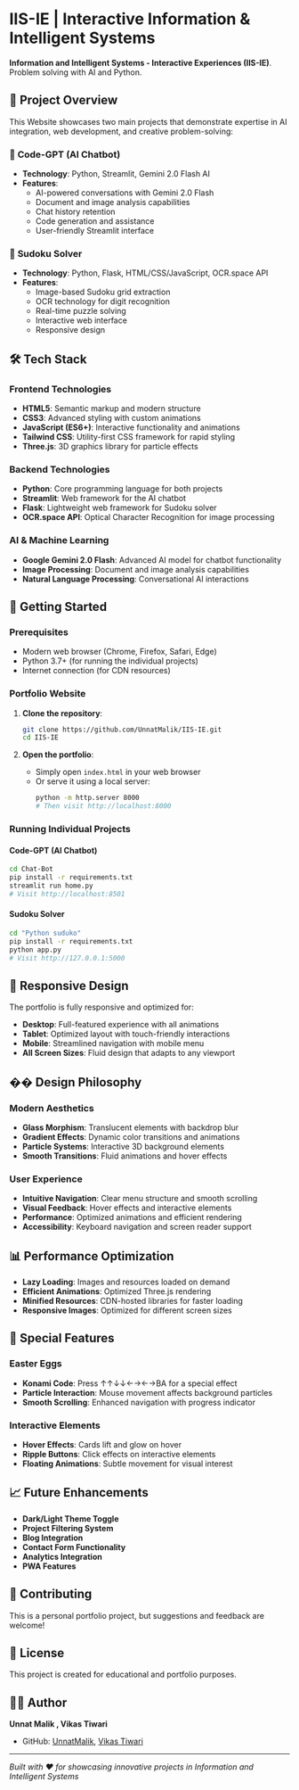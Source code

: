 # IIS-IE | Interactive Information & Intelligent Systems

 **Information and Intelligent Systems - Interactive Experiences (IIS-IE)**. Problem solving with AI and Python.
## 🎯 Project Overview

This Website showcases two main projects that demonstrate expertise in AI integration, web development, and creative problem-solving:

### 🤖 **Code-GPT (AI Chatbot)**
- **Technology**: Python, Streamlit, Gemini 2.0 Flash AI
- **Features**: 
  - AI-powered conversations with Gemini 2.0 Flash
  - Document and image analysis capabilities
  - Chat history retention
  - Code generation and assistance
  - User-friendly Streamlit interface

### 🧩 **Sudoku Solver**
- **Technology**: Python, Flask, HTML/CSS/JavaScript, OCR.space API
- **Features**:
  - Image-based Sudoku grid extraction
  - OCR technology for digit recognition
  - Real-time puzzle solving
  - Interactive web interface
  - Responsive design

## 🛠 Tech Stack

### **Frontend Technologies**
- **HTML5**: Semantic markup and modern structure
- **CSS3**: Advanced styling with custom animations
- **JavaScript (ES6+)**: Interactive functionality and animations
- **Tailwind CSS**: Utility-first CSS framework for rapid styling
- **Three.js**: 3D graphics library for particle effects

### **Backend Technologies**
- **Python**: Core programming language for both projects
- **Streamlit**: Web framework for the AI chatbot
- **Flask**: Lightweight web framework for Sudoku solver
- **OCR.space API**: Optical Character Recognition for image processing

### **AI & Machine Learning**
- **Google Gemini 2.0 Flash**: Advanced AI model for chatbot functionality
- **Image Processing**: Document and image analysis capabilities
- **Natural Language Processing**: Conversational AI interactions

## 🚀 Getting Started

### **Prerequisites**
- Modern web browser (Chrome, Firefox, Safari, Edge)
- Python 3.7+ (for running the individual projects)
- Internet connection (for CDN resources)

### **Portfolio Website**
1. **Clone the repository**:
   ```bash
   git clone https://github.com/UnnatMalik/IIS-IE.git
   cd IIS-IE
   ```

2. **Open the portfolio**:
   - Simply open `index.html` in your web browser
   - Or serve it using a local server:
     ```bash
     python -m http.server 8000
     # Then visit http://localhost:8000
     ```

### **Running Individual Projects**

#### **Code-GPT (AI Chatbot)**
```bash
cd Chat-Bot
pip install -r requirements.txt
streamlit run home.py
# Visit http://localhost:8501
```

#### **Sudoku Solver**
```bash
cd "Python suduko"
pip install -r requirements.txt
python app.py
# Visit http://127.0.0.1:5000
```

## 📱 Responsive Design

The portfolio is fully responsive and optimized for:
- **Desktop**: Full-featured experience with all animations
- **Tablet**: Optimized layout with touch-friendly interactions
- **Mobile**: Streamlined navigation with mobile menu
- **All Screen Sizes**: Fluid design that adapts to any viewport

## �� Design Philosophy

### **Modern Aesthetics**
- **Glass Morphism**: Translucent elements with backdrop blur
- **Gradient Effects**: Dynamic color transitions and animations
- **Particle Systems**: Interactive 3D background elements
- **Smooth Transitions**: Fluid animations and hover effects

### **User Experience**
- **Intuitive Navigation**: Clear menu structure and smooth scrolling
- **Visual Feedback**: Hover effects and interactive elements
- **Performance**: Optimized animations and efficient rendering
- **Accessibility**: Keyboard navigation and screen reader support



## 📊 Performance Optimization

- **Lazy Loading**: Images and resources loaded on demand
- **Efficient Animations**: Optimized Three.js rendering
- **Minified Resources**: CDN-hosted libraries for faster loading
- **Responsive Images**: Optimized for different screen sizes

## 🌟 Special Features

### **Easter Eggs**
- **Konami Code**: Press ↑↑↓↓←→←→BA for a special effect
- **Particle Interaction**: Mouse movement affects background particles
- **Smooth Scrolling**: Enhanced navigation with progress indicator

### **Interactive Elements**
- **Hover Effects**: Cards lift and glow on hover
- **Ripple Buttons**: Click effects on interactive elements
- **Floating Animations**: Subtle movement for visual interest

## 📈 Future Enhancements

- **Dark/Light Theme Toggle**
- **Project Filtering System**
- **Blog Integration**
- **Contact Form Functionality**
- **Analytics Integration**
- **PWA Features**

## 🤝 Contributing

This is a personal portfolio project, but suggestions and feedback are welcome!

## 📄 License

This project is created for educational and portfolio purposes.

## 👨‍💻 Author

**Unnat Malik , Vikas Tiwari**

- GitHub: [UnnatMalik](https://github.com/UnnatMalik), [Vikas Tiwari](https://github.com/Cyberexe1)

---

*Built with ❤️ for showcasing innovative projects in Information and Intelligent Systems* 